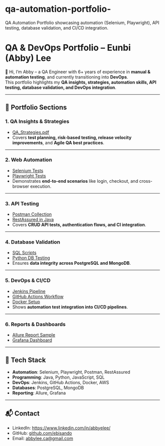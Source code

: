 # qa-automation-portfolio-
QA Automation Portfolio showcasing automation (Selenium, Playwright), API testing, database validation, and CI/CD integration.

# QA & DevOps Portfolio – Eunbi (Abby) Lee

👋 Hi, I’m Abby – a QA Engineer with 6+ years of experience in **manual & automation testing**, and currently transitioning into **DevOps**.  
This portfolio highlights my **QA insights, strategies, automation skills, API testing, database validation, and DevOps integration**.

---

## 📌 Portfolio Sections

### 1. QA Insights & Strategies
- [QA_Strategies.pdf](qa-strategies/QA_Strategies.pdf)  
- Covers **test planning, risk-based testing, release velocity improvements**, and **Agile QA best practices**.

---

### 2. Web Automation
- [Selenium Tests](selenium-tests/)  
- [Playwright Tests](playwright-tests/)  
- Demonstrates **end-to-end scenarios** like login, checkout, and cross-browser execution.

---

### 3. API Testing
- [Postman Collection](api-testing/postman_collection.json)  
- [RestAssured in Java](api-testing/restassured/UserAPITest.java)  
- Covers **CRUD API tests, authentication flows, and CI integration**.

---

### 4. Database Validation
- [SQL Scripts](db-validation/sql/validate_orders.sql)  
- [Python DB Testing](db-validation/python/db_test.py)  
- Ensures **data integrity across PostgreSQL and MongoDB**.

---

### 5. DevOps & CI/CD
- [Jenkins Pipeline](devops-ci-cd/Jenkinsfile)  
- [GitHub Actions Workflow](devops-ci-cd/github-actions.yml)  
- [Docker Setup](devops-ci-cd/docker-compose.yml)  
- Shows **automation test integration into CI/CD pipelines**.

---

### 6. Reports & Dashboards
- [Allure Report Sample](reports/allure-report-sample/)  
- [Grafana Dashboard](reports/grafana-dashboard.png)  

---

## 🚀 Tech Stack
- **Automation**: Selenium, Playwright, Postman, RestAssured  
- **Programming**: Java, Python, JavaScript, SQL  
- **DevOps**: Jenkins, GitHub Actions, Docker, AWS  
- **Databases**: PostgreSQL, MongoDB  
- **Reporting**: Allure, Grafana  

---

## 📬 Contact
- LinkedIn: https://www.linkedin.com/in/abbyelee/
- GitHub: [github.com/ebisando](#)  
- Email: abbylee.ca@gmail.com

